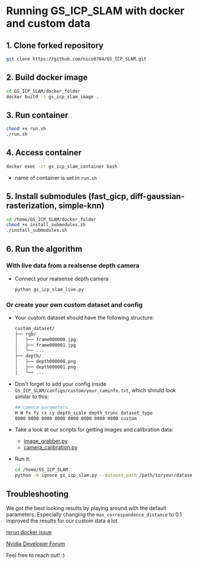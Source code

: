 # Running GS_ICP_SLAM with docker and custom data

## 1. Clone forked repository
```bash
git clone https://github.com/nico0704/GS_ICP_SLAM.git
```

## 2. Build docker image
```bash
cd GS_ICP_SLAM/docker_folder
docker build -t gs_icp_slam_image .
```

## 3. Run container
```bash
chmod +x run.sh
./run.sh
```

## 4. Access container
```bash
docker exec -it gs_icp_slam_container bash
```
- name of container is set in `run.sh`

## 5. Install submodules (fast_gicp, diff-gaussian-rasterization, simple-knn)
  ```bash
  cd /home/GS_ICP_SLAM/docker_folder
  chmod +x install_submodules.sh
  ./install_submodules.sh    
  ```

## 6. Run the algorithm
### With live data from a realsense depth camera
  - Connect your realsense depth camera
    ```bash
    python gs_icp_slam_live.py
    ```

### Or create your own custom dataset and config
  - Your custom dataset should have the following structure:
    ```bash
    custom_dataset/
    ├── rgb/
    │   ├── frame000000.jpg
    │   ├── frame000001.jpg
    │   └── ...
    ├── depth/
    │   ├── depth000000.png
    │   ├── depth000001.png
    │   └── ...
    ```

  - Don't forget to add your config inside `GS_ICP_SLAM/configs/custom/your_caminfo.txt`, which should look similar to this:
    ``` bash
    ## camera parameters
    H W fx fy cx cy depth_scale depth_trunc dataset_type
    0000 0000 0000 0000 0000 0000 0000 0000 custom
    ```
  
  - Take a look at our scripts for getting images and calibration data:
    - [image_grabber.py](scripts/image_grabber.py)
    - [camera_calibration.py](scripts/camera_calibration.py)

  - Run it:
    ```bash
    cd /home/GS_ICP_SLAM
    python -W ignore gs_icp_slam.py --dataset_path /path/to/your/dataset --config /path/to/your/config/caminfo.txt --rerun_viewer
    ```


## Troubleshooting
We got the best looking results by playing around with the default parameters. Especially changing the `max_correspondence_distance` to 0.1 improved the results for our custom data a lot.

[rerun docker issue](https://github.com/rerun-io/rerun/issues/6835)

[Nvidia Developer Forum](https://forums.developer.nvidia.com/t/new-computer-install-gpu-docker-error/266084/6)


Feel free to reach out! :)
